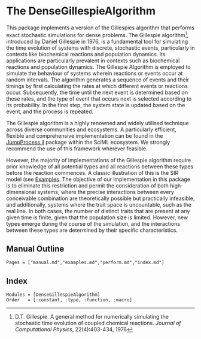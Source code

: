 # The DenseGillespieAlgorithm

This package implements a version of the Gillespies algorithm that performs exact stochastic simulations for dense problems.
The Gillespie algorithm[^Gillespie76], introduced by Daniel Gillespie in 1976, is a fundamental tool for simulating the time evolution of systems with discrete, stochastic events, particularly in contexts like biochemical reactions and population dynamics. Its applications are particularly prevalent in contexts such as biochemical reactions and population dynamics. The Gillespie Algorithm is employed to simulate the behaviour of systems wherein reactions or events occur at random intervals. The algorithm generates a sequence of events and their timings by first calculating the rates at which different events or reactions occur. Subsequently, the time until the next event is determined based on these rates, and the type of event that occurs next is selected according to its probability. In the final step, the system state is updated based on the event, and the process is repeated.

[^Gillespie76]: D.T. Gillespie. A general method for numerically simulating the stochastic time evolution of coupled chemical reactions. _Journal of Computational Physics_, 22(4):403-434, 1976

The Gillespie algorithm is a highly renowned and widely utilised technique across diverse communities and ecosystems. A particularly efficient, flexible and comprehensive implementation can be found in the [JumpProcess.jl](https://docs.sciml.ai/JumpProcesses/stable/) package within the SciML ecosystem. We strongly recommend the use of this framework wherever feasible. 

However, the majority of implementations of the Gillespie algorithm require prior knowledge of all potential types and all reactions between these types before the reaction commences. A classic illustration of this is the SIR model (see [Examples](@ref).
The objective of our implementation in this package is to eliminate this restriction and permit the consideration of both high-dimensional systems, where the precise interactions between every conceivable combination are theoretically possible but practically infeasible, and additionally, systems where the trait space is uncountable, such as the real line. In both cases, the number of distinct traits that are present at any given time is finite, given that the population size is limited. However, new types emerge during the course of the simulation, and the interactions between these types are determined by their specific characteristics. 

## Manual Outline
```@contents
Pages = ["manual.md","examples.md","perform.md","index.md"]
```

## Index

```@index
Modules = [DenseGillespieAlgorithm]
Order   = [:constant, :type, :function, :macro]
```